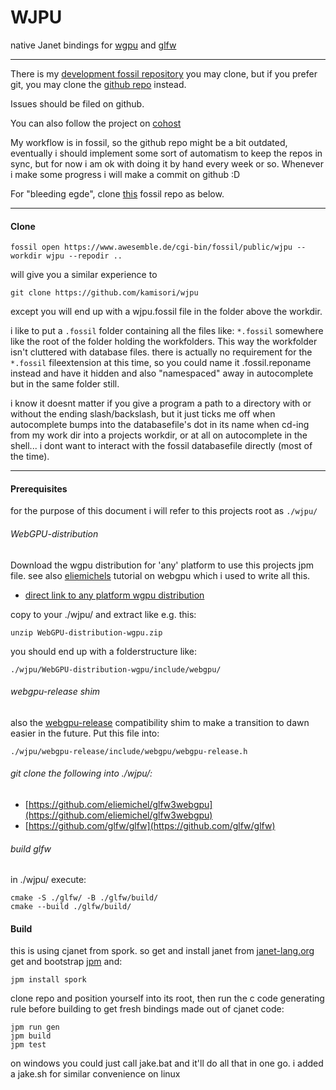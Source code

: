 # WJPU

native Janet bindings for [wgpu](https://eliemichel.github.io/LearnWebGPU/getting-started/hello-webgpu.html) and [glfw](https://github.com/glfw/glfw)

---


There is my [development fossil repository](https://www.awesemble.de/cgi-bin/fossil/public/wjpu) you may clone, but if you prefer git, you may clone the [github repo](https://github.com/kamisori/wjpu) instead.

Issues should be filed on github.

You can also follow the project on [cohost](https://cohost.org/wjpu)

My workflow is in fossil, so the github repo might be a bit outdated, eventually i should implement some sort of automatism to keep the repos in sync, but for now i am ok with doing it by hand every week or so. Whenever i make some progress i will make a commit on github :D

For "bleeding egde", clone [this](https://www.awesemble.de/cgi-bin/fossil/public/wjpu) fossil repo as below.

---


#### Clone
```
fossil open https://www.awesemble.de/cgi-bin/fossil/public/wjpu --workdir wjpu --repodir ..
```

will give you a similar experience to 

```
git clone https://github.com/kamisori/wjpu
```

except you will end up with a wjpu.fossil file in the folder above the workdir.

i like to put a `.fossil` folder containing all the files like: `*.fossil` somewhere like the root of the folder holding the workfolders. This way the workfolder isn't cluttered with database files. there is actually no requirement for the `*.fossil` fileextension at this time, so you could name it .fossil.reponame instead and have it hidden and also "namespaced" away in autocomplete but in the same folder still.

i know it doesnt matter if you give a program a path to a directory with or without the ending slash/backslash, but it just ticks me off when autocomplete bumps into the databasefile's dot in its name when cd-ing from my work dir into a projects workdir, or at all on autocomplete in the shell... i dont want to interact with the fossil databasefile directly (most of the time).

---

#### Prerequisites
for the purpose of this document i will refer to this projects root as `./wjpu/`


###### WebGPU-distribution
Download the wgpu distribution for 'any' platform to use this projects jpm file. see also [eliemichels](https://eliemichel.github.io/LearnWebGPU/getting-started/hello-webgpu.html) tutorial on webgpu which i used to write all this.

 - [direct link to any platform wgpu distribution](https://github.com/eliemichel/WebGPU-distribution/archive/refs/heads/wgpu.zip)

copy to your ./wjpu/ and extract like e.g. this:

`unzip WebGPU-distribution-wgpu.zip`



you should end up with a folderstructure like:

`./wjpu/WebGPU-distribution-wgpu/include/webgpu/`



###### webgpu-release shim

also the [webgpu-release](https://eliemichel.github.io/LearnWebGPU/_downloads/e3b4b7e5d37965df6f754314ef616019/webgpu-release.h) compatibility shim to make a transition to dawn easier in the future. Put this file into:

`./wjpu/webgpu-release/include/webgpu/webgpu-release.h`


###### git clone the following into ./wjpu/:

 - [https://github.com/eliemichel/glfw3webgpu](https://github.com/eliemichel/glfw3webgpu)
 - [https://github.com/glfw/glfw](https://github.com/glfw/glfw)


###### build glfw
in ./wjpu/ execute:

```
cmake -S ./glfw/ -B ./glfw/build/
cmake --build ./glfw/build/
```

#### Build

this is using cjanet from spork. so get and install janet from [janet-lang.org](janet-lang.org) get and bootstrap [jpm](https://github.com/janet-lang/jpm) and:

`jpm install spork`

clone repo and position yourself into its root, then run the c code generating rule before building to get fresh bindings made out of cjanet code:

```
jpm run gen
jpm build
jpm test
```

on windows you could just call jake.bat and it'll do all that in one go.
i added a jake.sh for similar convenience on linux
